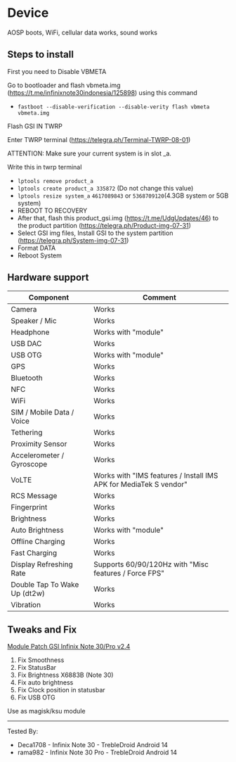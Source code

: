 # Device

AOSP boots, WiFi, cellular data works, sound works

## Steps to install

First you need to Disable VBMETA

Go to bootloader and flash vbmeta.img (https://t.me/infinixnote30indonesia/125898) using this command

- `fastboot --disable-verification --disable-verity flash vbmeta vbmeta.img`

Flash GSI IN TWRP

Enter TWRP terminal (https://telegra.ph/Terminal-TWRP-08-01)

ATTENTION: Make sure your current system is in slot _a.

Write this in twrp terminal
- `lptools remove product_a`
- `lptools create product_a 335872` (Do not change this value)
- `lptools resize system_a` `4617089843` or `5368709120`(4.3GB system or 5GB system)
- REBOOT TO RECOVERY
- After that, flash this product_gsi.img (https://t.me/UdgUpdates/46) to the product partition (https://telegra.ph/Product-img-07-31)
- Select GSI img files, Install GSI to the system partition (https://telegra.ph/System-img-07-31)
- Format DATA
- Reboot System

## Hardware support

| Component                 |      Comment                                              |
|---------------------------|-----------------------------------------------------------|
| Camera                    | Works |
| Speaker / Mic             | Works |
| Headphone                 | Works with "module" |
| USB DAC                   | Works |
| USB OTG                   | Works with "module" |
| GPS                       | Works |
| Bluetooth                 | Works |
| NFC                       | Works |
| WiFi                      | Works |
| SIM / Mobile Data / Voice | Works |
| Tethering                 | Works |
| Proximity Sensor          | Works |
| Accelerometer / Gyroscope | Works |
| VoLTE                     | Works with "IMS features / Install IMS APK for MediaTek S vendor" |
| RCS Message               | Works |
| Fingerprint               | Works |
| Brightness                | Works |
| Auto Brightness           | Works with "module" |
| Offline Charging          | Works |
| Fast Charging             | Works |
| Display Refreshing Rate   | Supports 60/90/120Hz with "Misc features / Force FPS" |
| Double Tap To Wake Up (dt2w)  | Works |
| Vibration                 | Works |

## Tweaks and Fix
[Module Patch GSI Infinix Note 30/Pro v2.4](https://github.com/phhusson/treble_experimentations/files/13425550/patchgsi-infinixnote30all_2.4b.zip)
1. Fix Smoothness
2. Fix StatusBar
3. Fix Brightness X6883B (Note 30)
4. Fix auto brightness
5. Fix Clock position in statusbar
6. Fix USB OTG

Use as magisk/ksu module

---
Tested By: 
- Deca1708 - Infinix Note 30 - TrebleDroid Android 14
- rama982 - Infinix Note 30 Pro - TrebleDroid Android 14